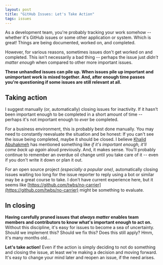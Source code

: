 ```yaml
---
layout: post
title: "GitHub Issues: Let's Take Action"
tags: issues
---
```


As a development team, you're probably tracking your work somehow -- whether it's GitHub issues or some other application or system. Which is great! Things are being documented, worked on, and completed.

However, for various reasons, sometimes issues don't get worked on and completed. This isn't necessarily a bad thing -- perhaps the issue just *didn't matter enough* when compared to other more important issues.

**These unhandled issues can pile up. When issues pile up important and unimportant work is mixed together. And, after enough time passes you're questioning if some issues are still relevant at all.**

## Taking action

I suggest manually (or, automatically) closing issues for inactivity. If it hasn't been important enough to be completed in a short amount of time -- perhaps it's not important enough to *ever* be completed.

For a business environment, this is probably best done manually. You may need to constantly reevaluate the situation and be honest: If you can't see the issue being completed, maybe it should be closed. I believe [Khalid Abuhakmeh](https://khalidabuhakmeh.com/) has mentioned something like *if it's important enough, it'll come back up again* aloud previously. And, it makes sense. You'll probably continue to remember an overdue oil change until you take care of it -- even if you don't write it down or plan it out.

For an open source project *(especially a popular one)*, automatically closing issues waiting too long for the issue reporter to reply using a bot or similar may be a great course to take. I don't have current experience here, but it seems like [https://github.com/twbs/no-carrier](https://github.com/twbs/no-carrier) might be something to evaluate.

## In closing

**Having carefully pruned issues that *always matter* enables team members and contributors to know what's important enough to act on.** Without this discipline, it's easy for issues to become a sea of uncertainty. Should we implement this? Should we fix this? Does this still apply? Hmm, it's many months old...

**Let's take action!** Even if the action is simply deciding to not do something and closing the issue, at least we're making a decision and moving forward. It's easy to change your mind later and reopen an issue, if the need arises.
